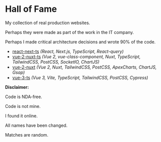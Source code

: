 # Hall of Fame

My collection of real production websites.

Perhaps they were made as part of the work in the IT company.

Perhaps I made critical architecture decisions and wrote 90% of the code.


- [react-next-ts](./react-next-ts) *(React, Next.js, TypeScript, React-query)*
- [vue-2-nuxt-ts](./vue-2-nuxt-ts) *(Vue 2, vue-class-component, Nuxt, TypeScript, TailwindCSS, PostCSS, SocketIO, ChartJS)*
- [vue-2-nuxt](./vue-2-nuxt) *(Vue 2, Nuxt, TailwindCSS, PostCSS, ApexCharts, ChartJS, Gsap)*
- [vue-3-ts](./vue-3-ts) *(Vue 3, Vite, TypeScript, TailwindCSS, PostCSS, Cypress)*


**Disclaimer:**

Code is NDA-free.

Code is not mine.

I found it online.

All names have been changed.

Matches are random.
